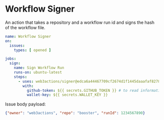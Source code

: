 # Workflow Signer

An action that takes a repository and a workflow run id and signs the hash of the workflow file.

```yaml
name: Workflow Signer
on:
  issues:
    types: [ opened ]

jobs:
  sign:
    name: Sign Workflow Run
    runs-on: ubuntu-latest
    steps:
      - uses: web3actions/signer@edca6a44467709cf2674d1f1445daaafaf827864
        with:
          github-token: ${{ secrets.GITHUB_TOKEN }} # to read information about workflow run
          wallet-key: ${{ secrets.WALLET_KEY }}
```

Issue body payload:

```json
{"owner": "web3actions", "repo": "booster", "runId": 1234567890}
```